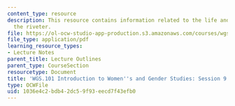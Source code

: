 ```yaml
---
content_type: resource
description: This resource contains information related to the life and times of rosie
  the riveter.
file: https://ol-ocw-studio-app-production.s3.amazonaws.com/courses/wgs-101-introduction-to-womens-and-gender-studies-fall-2014/1036e4c2bdb42dc59f93eecd7f43efb0_MITWGS_101F14_Sess9.pdf
file_type: application/pdf
learning_resource_types:
- Lecture Notes
parent_title: Lecture Outlines
parent_type: CourseSection
resourcetype: Document
title: 'WGS.101 Introduction to Women''s and Gender Studies: Session 9 Lecture Outline'
type: OCWFile
uid: 1036e4c2-bdb4-2dc5-9f93-eecd7f43efb0
---
```

